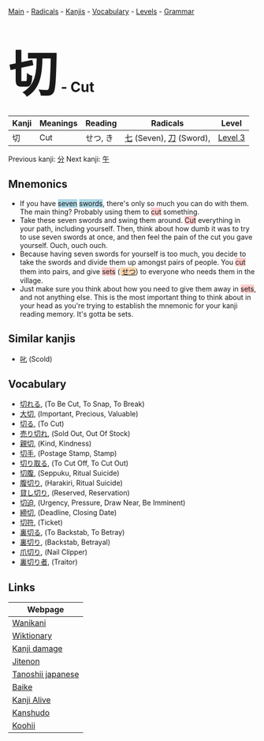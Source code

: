 <style> bigfont {font-size: 100px}</style>
[Main](../README.md) -
[Radicals](../radicals.md) -
[Kanjis](../kanjis.md) -
[Vocabulary](../vocabulary.md) -
[Levels](../levels.md) -
[Grammar](../grammar.md)
# <bigfont> 切</bigfont> - Cut 

| Kanji | Meanings | Reading | Radicals | Level |
| --- | --- | --- | --- | --- |
| 切 | Cut | せつ, き | [七](../radicals/七.md) (Seven), [刀](../radicals/刀.md) (Sword),  | [Level 3](../levels/wk_level3.md) |

Previous kanji: [分](分.md) Next kanji: [午](午.md) 

## Mnemonics
 * If you have <span style="background-color:#ADD8E6"> seven</span> <span style="background-color:#ADD8E6"> swords</span>, there's only so much you can do with them. The main thing? Probably using them to <span style="background-color:#ffcccb"> cut</span> something.
* Take these seven swords and swing them around. <span style="background-color:#ffcccb"> Cut</span> everything in your path, including yourself. Then, think about how dumb it was to try to use seven swords at once, and then feel the pain of the cut you gave yourself. Ouch, ouch ouch.
* Because having seven swords for yourself is too much, you decide to take the swords and divide them up amongst pairs of people. You <span style="background-color:#ffcccb"> cut</span> them into pairs, and give <span style="background-color:#ffcccb"> sets</span> (<span style="background-color:#fed8b1"> [せつ](https://jisho.org/search/せつ)</span>) to everyone who needs them in the village.
* Just make sure you think about how you need to give them away in <span style="background-color:#ffcccb"> sets</span>, and not anything else. This is the most important thing to think about in your head as you're trying to establish the mnemonic for your kanji reading memory. It's gotta be sets.


## Similar kanjis
 * [叱](叱.md) (Scold)


## Vocabulary
 * [切れる](../vocabulary/切.md), (To Be Cut, To Snap, To Break)
* [大切](../vocabulary/切.md), (Important, Precious, Valuable)
* [切る](../vocabulary/切.md), (To Cut)
* [売り切れ](../vocabulary/切.md), (Sold Out, Out Of Stock)
* [親切](../vocabulary/切.md), (Kind, Kindness)
* [切手](../vocabulary/切.md), (Postage Stamp, Stamp)
* [切り取る](../vocabulary/切.md), (To Cut Off, To Cut Out)
* [切腹](../vocabulary/切.md), (Seppuku, Ritual Suicide)
* [腹切り](../vocabulary/切.md), (Harakiri, Ritual Suicide)
* [貸し切り](../vocabulary/切.md), (Reserved, Reservation)
* [切迫](../vocabulary/切.md), (Urgency, Pressure, Draw Near, Be Imminent)
* [締切](../vocabulary/切.md), (Deadline, Closing Date)
* [切符](../vocabulary/切.md), (Ticket)
* [裏切る](../vocabulary/切.md), (To Backstab, To Betray)
* [裏切り](../vocabulary/切.md), (Backstab, Betrayal)
* [爪切り](../vocabulary/切.md), (Nail Clipper)
* [裏切り者](../vocabulary/切.md), (Traitor)



## Links 

| Webpage |
| --- |
| [Wanikani          ](https://www.wanikani.com/kanji/切) |
| [Wiktionary        ](https://en.wiktionary.org/wiki/切) |
| [Kanji damage      ](http://www.kanjidamage.com/kanji/search?utf8=✓&q=切) |
| [Jitenon           ](https://jitenon.com/kanji/切) |
| [Tanoshii japanese ](https://www.tanoshiijapanese.com/dictionary/kanji.cfm?k=切) |
| [Baike             ](https://baike.baidu.com/item/切) |
| [Kanji Alive       ](https://app.kanjialive.com/切) |
| [Kanshudo          ](https://www.kanshudo.com/searchmn?q=切) |
| [Koohii            ](https://kanji.koohii.com/study/kanji/切) |
